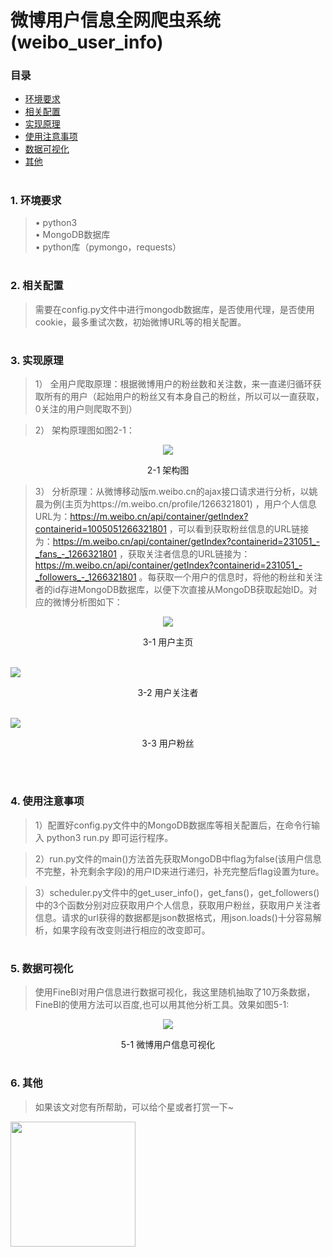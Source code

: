 # 微博用户信息全网爬虫系统 (weibo_user_info)
### 目录 
<ul>
  <li><a href="#system">环境要求</a></li>
  <li><a href="#use">相关配置</a></li>
  <li><a href="#theory">实现原理</a></li>
  <li><a href="#example">使用注意事项</a></li>
  <li><a href="#view">数据可视化</a></li>
  <li><a href="#other">其他</a></li>
</ul>

#
### <div id="system"/>1. 环境要求</div>
> • python3 <br/>
> • MongoDB数据库 <br/>
> • python库（pymongo，requests） <br/>


#
### <div id="use"/>2. 相关配置</div>
> 需要在config.py文件中进行mongodb数据库，是否使用代理，是否使用cookie，最多重试次数，初始微博URL等的相关配置。

#
### <div id="theory"/>3. 实现原理</div>
> 1） 全用户爬取原理：根据微博用户的粉丝数和关注数，来一直递归循环获取所有的用户（起始用户的粉丝又有本身自己的粉丝，所以可以一直获取，0关注的用户则爬取不到）

> 2） 架构原理图如图2-1：<br/>
<p align="center">
      <img src="https://github.com/knighthhh/outil/blob/master/images/weibo_user_info/theory.png"/><p align="center">2-1 架构图</p>
</p>
      
> 3） 分析原理：从微博移动版m.weibo.cn的ajax接口请求进行分析，以姚晨为例(主页为https://m.weibo.cn/profile/1266321801) ，用户个人信息URL为：https://m.weibo.cn/api/container/getIndex?containerid=1005051266321801 ，可以看到获取粉丝信息的URL链接为：https://m.weibo.cn/api/container/getIndex?containerid=231051_-_fans_-_1266321801 ，获取关注者信息的URL链接为：https://m.weibo.cn/api/container/getIndex?containerid=231051_-_followers_-_1266321801 。每获取一个用户的信息时，将他的粉丝和关注者的id存进MongoDB数据库，以便下次直接从MongoDB获取起始ID。对应的微博分析图如下：
<p align="center">
  <img src="https://github.com/knighthhh/outil/blob/master/images/weibo_user_info/profile.jpg"/><p align="center">3-1 用户主页</p><br/>
  <img src="https://github.com/knighthhh/outil/blob/master/images/weibo_user_info/followers.jpg"/><p align="center">3-2 用户关注者</p><br/>
  <img src="https://github.com/knighthhh/outil/blob/master/images/weibo_user_info/fans.jpg"/><p align="center">3-3 用户粉丝</p><br/>
</p>

#
### <div id="example"/>4. 使用注意事项</div>
> 1）配置好config.py文件中的MongoDB数据库等相关配置后，在命令行输入 python3 run.py 即可运行程序。

> 2）run.py文件的main()方法首先获取MongoDB中flag为false(该用户信息不完整，补充剩余字段)的用户ID来进行递归，补充完整后flag设置为ture。

> 3）scheduler.py文件中的get_user_info()，get_fans()，get_followers()中的3个函数分别对应获取用户个人信息，获取用户粉丝，获取用户关注者信息。请求的url获得的数据都是json数据格式，用json.loads()十分容易解析，如果字段有改变则进行相应的改变即可。

#
### <div id="view"/>5. 数据可视化</div>
> 使用FineBI对用户信息进行数据可视化，我这里随机抽取了10万条数据，FineBI的使用方法可以百度,也可以用其他分析工具。效果如图5-1:
<p align="center">
      <img src="https://github.com/knighthhh/outil/blob/master/images/weibo_user_info/weibo_user.png"/><p align="center">5-1 微博用户信息可视化</p>
</p>

#
### <div id="other"/>6. 其他</div>
> 如果该文对您有所帮助，可以给个星或者打赏一下~
 <img width="200px" height="200px" src="http://hhhgo.cn/img/wechatimg.jpg"/>
